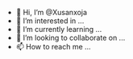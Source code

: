 - 👋 Hi, I’m @Xusanxoja
- 👀 I’m interested in ...
- 🌱 I’m currently learning ...
- 💞️ I’m looking to collaborate on ...
- 📫 How to reach me ...

<!---
Xusanxoja/Xusanxoja is a ✨ special ✨ repository because its `README.md` (this file) appears on your GitHub profile.
You can click the Preview link to take a look at your changes.
--->
